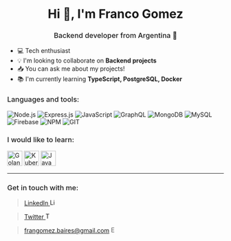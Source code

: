 <h1 align="center">Hi 👋, I'm Franco Gomez</h1>
<h3 align="center" style="font-weight: 500;">Backend developer from Argentina 👾</h3>

- 💻 Tech enthusiast
- 💡 I'm looking to collaborate on **Backend projects**
- 📥 You can ask me about my projects!
- 📚 I'm currently learning **TypeScript, PostgreSQL, Docker**

<h3 style="font-weight: 500;">Languages and tools:</h3>

![Node.js](https://img.icons8.com/color/35/nodejs.png) ![Express.js](https://img.icons8.com/color/35/express.png) ![JavaScript](https://img.icons8.com/color/35/javascript.png) ![GraphQL](https://img.icons8.com/color/35/000000/graphql.png) ![MongoDB](https://img.icons8.com/color/35/mongodb.png) ![MySQL](https://img.icons8.com/color/35/mysql-logo.png) ![Firebase](https://img.icons8.com/color/35/firebase.png) ![NPM](https://img.icons8.com/color/35/npm.png) ![GIT](https://img.icons8.com/color/35/git.png)

<h3 style="font-weight: 500;">I would like to learn:</h3>

<img src="https://cdn.icon-icons.com/icons2/2699/PNG/512/golang_logo_icon_171073.png" width="35px" height="35px" alt="Golang"> <img src="https://cdn.icon-icons.com/icons2/2415/PNG/512/java_original_wordmark_logo_icon_146459.png" width="35px" height="35px" alt="Kubernetes"> <img src="https://cdn2.iconfinder.com/data/icons/mixd/512/16_kubernetes-512.png" width="35px" height="35px" alt="Java">

<hr>
<h3 style="font-weight: 500;">Get in touch with me:</h3>

> <a href="https://www.linkedin.com/in/gomezfranco/" target="_BLANK">LinkedIn <img src="https://cdn1.iconfinder.com/data/icons/logotypes/32/square-linkedin-256.png" width="15px" height="15px" alt="LinkedIn"></a>

> <a href="https://twitter.com/sukiDeveloper" target="_BLANK">Twitter <img src="https://cdn3.iconfinder.com/data/icons/2018-social-media-logotypes/1000/2018_social_media_popular_app_logo_twitter-256.png" width="15px" height="15px" alt="Twitter"></a>

> frangomez.baires@gmail.com <img src="https://cdn4.iconfinder.com/data/icons/logos-brands-in-colors/48/google-gmail-256.png" width="15px" height="15px" alt="Email">
